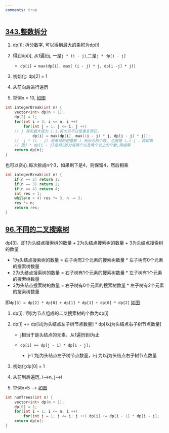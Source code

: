 ```yaml
--- 
comments: true
---
```


## [343.整数拆分](https://leetcode.cn/problems/integer-break/) 

1. dp[i]: 拆分数字, 可以得到最大的乘积为dp[i]
2. 得到dp[i], 从1遍历j, 一是`j * (i - j)`,二是`j * dp[i - j]`
      
    - `dp[i] = max(dp[i], max( (i - j) * j, dp[i -j] * j))` 

3. 初始化: dp[2] = 1
4. 从前向后进行遍历
5. 举例n = 10, [如图](https://code-thinking-1253855093.file.myqcloud.com/pics/20210104173021581.png)

```cpp linenums="1" hl_lines="7"
int integerBreak(int n) {
    vector<int> dp(n + 1);
    dp[2] = 1;
    for(int i = 3; i <= n; i ++)   
        for(int j = 1; j <= i; j ++)
    // j 其实最大值为 i-j,再大只不过是重复而已，
            dp[i] = max(dp[i], max((i - j) * j, dp[i - j] * j));
    //  j * (i - j) 是单纯的把整数 i 拆分为两个数, 也就是 i,i-j ，再相乘
    // 而j * dp[i - j]是将i拆分成两个以及两个以上的个数,再相乘
    return dp[n];
}
```

也可以贪心,每次拆成n个3，如果剩下是4，则保留4，然后相乘

```cpp linenums="1" hl_lines="6"
int integerBreak(int n) {
    if(n == 2) return 1;
    if(n == 3) return 2;
    if(n == 4) return 4;
    int res = 1;
    while(n > 4) res *= 3, n -= 3;
    res *= n;
    return res;
}
```

## [96.不同的二叉搜索树](https://leetcode.cn/problems/unique-binary-search-trees/) 

dp[3]，即1为头结点搜索树的数量 + 2为头结点搜索树的数量 + 3为头结点搜索树的数量

- 1为头结点搜索树的数量 = 右子树有2个元素的搜索树数量 * 左子树有0个元素的搜索树数量
- 2为头结点搜索树的数量 = 右子树有1个元素的搜索树数量 * 左子树有1个元素的搜索树数量
- 3为头结点搜索树的数量 = 右子树有0个元素的搜索树数量 * 左子树有2个元素的搜索树数量

即`dp[3] = dp[2] * dp[0] + dp[1] * dp[1] + dp[0] * dp[2]` [如图](https://code-thinking-1253855093.file.myqcloud.com/pics/20210107093226241.png)

1. dp[i]: 1到i为节点组成的二叉搜索树的个数为dp[i]
2. dp[i] += dp[以j为头结点左子树节点数量] * dp[以j为头结点右子树节点数量]

    - j相当于是头结点的元素，从1遍历到i为止
    - `dp[i] += dp[j - 1] * dp[i - j];` 
  
        * j-1 为j为头结点左子树节点数量，i-j 为以j为头结点右子树节点数量

3. 初始化dp[0] = 1
4. 从前到后遍历, i-->n, j-->i
5. 举例n=5 --> [如图](https://code-thinking-1253855093.file.myqcloud.com/pics/20210107093253987.png)

```cpp linenums="1"
int numTrees(int n) {
    vector<int> dp(n + 1);
    dp[0] = 1;
    for(int i = 1; i <= n; i ++)
        for(int j = 1; j <= i; j ++) dp[i] += dp[i - 1] * dp[i - j];
    return dp[n];
}
```



